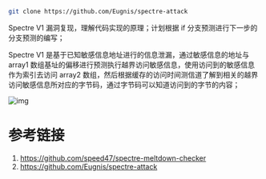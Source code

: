 ```bash
git clone https://github.com/Eugnis/spectre-attack
```

Spectre V1 漏洞复现，理解代码实现的原理；计划根据 if 分支预测进行下一步的分支预测的编写；

Spectre V1 是基于已知敏感信息地址进行的信息泄漏，通过敏感信息的地址与 array1 数组基址的偏移进行预测执行越界访问敏感信息，使用访问到的敏感信息作为索引去访问 array2 数组，然后根据缓存的访问时间测信道了解到相关的越界访问敏感信息所对应的字节码，通过字节码可以知道访问到的字节的内容；

![img](https://cdn.nlark.com/yuque/0/2025/png/34580676/1743669032765-d16347ac-128d-42b7-930c-95bb217caa21.png)

# 参考链接

1. https://github.com/speed47/spectre-meltdown-checker
2. https://github.com/Eugnis/spectre-attack

